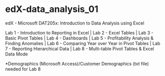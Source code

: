 # edX-data_analysis_01
edX - Microsoft DAT205x: Introduction to Data Analysis using Excel

Lab 1 - Introduction to Reporting in Excel | Lab 2 - Excel Tables | Lab 3 - Basic Pivot Tables | Lab 4 - Dashboards | Lab 5 - Profitability Analysis & Finding Anomalies | Lab 6 - Comparing Year over Year in Pivot Tables | Lab 7 - Reporting Hierarchical Data | Lab 8 - Multi-table Pivot Tables & Excel Data Mode

*Demographics (Microsoft Access)/Customer Demographics (txt file) needed for Lab 8
